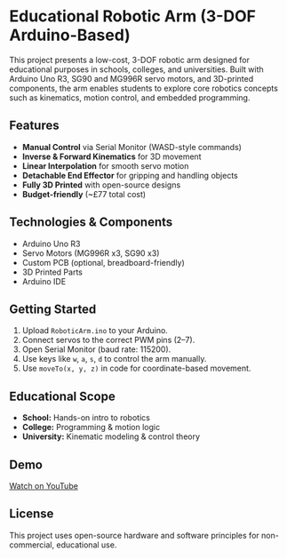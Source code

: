 # Educational Robotic Arm (3-DOF Arduino-Based)

This project presents a low-cost, 3-DOF robotic arm designed for educational purposes in schools, colleges, and universities. Built with Arduino Uno R3, SG90 and MG996R servo motors, and 3D-printed components, the arm enables students to explore core robotics concepts such as kinematics, motion control, and embedded programming.

## Features
- **Manual Control** via Serial Monitor (WASD-style commands)
- **Inverse & Forward Kinematics** for 3D movement
- **Linear Interpolation** for smooth servo motion
- **Detachable End Effector** for gripping and handling objects
- **Fully 3D Printed** with open-source designs
- **Budget-friendly** (~£77 total cost)

## Technologies & Components
- Arduino Uno R3
- Servo Motors (MG996R x3, SG90 x3)
- Custom PCB (optional, breadboard-friendly)
- 3D Printed Parts
- Arduino IDE

## Getting Started
1. Upload `RoboticArm.ino` to your Arduino.
2. Connect servos to the correct PWM pins (2–7).
3. Open Serial Monitor (baud rate: 115200).
4. Use keys like `w`, `a`, `s`, `d` to control the arm manually.
5. Use `moveTo(x, y, z)` in code for coordinate-based movement.

## Educational Scope
- **School:** Hands-on intro to robotics
- **College:** Programming & motion logic
- **University:** Kinematic modeling & control theory

## Demo
[Watch on YouTube](https://youtu.be/6I-tcn5AtSY)

## License
This project uses open-source hardware and software principles for non-commercial, educational use.
